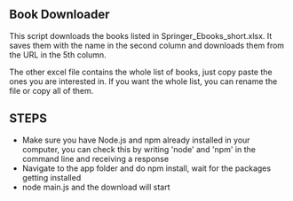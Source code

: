 ## Book Downloader

This script downloads the books listed in Springer_Ebooks_short.xlsx. 
It saves them with the name in the second column and downloads them from the URL in the 5th column.

The other excel file contains the whole list of books, just copy paste the ones you are interested in.
If you want the whole list, you can rename the file or copy all of them.

## STEPS
* Make sure you have Node.js and npm already installed in your computer, you can check this by writing 'node' and 'npm' in the command line and receiving a response
* Navigate to the app folder and do npm install, wait for the packages getting installed
* node main.js and the download will start